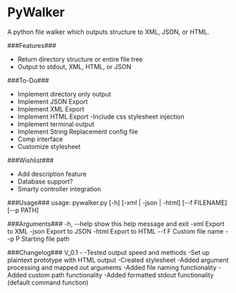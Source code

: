 PyWalker
========
A python file walker which outputs structure to XML, JSON, or HTML.


###Features###
- Return directory structure or entire file tree
- Output to stdout, XML, HTML, or JSON

###To-Do###
- Implement directory only output
- Implement JSON Export
- Implement XML Export
- Implement HTML Export
  -Include css stylesheet injection
- Implement terminal output
- Implement String Replacement config file
- Comp interface
- Customize stylesheet

###Wishlist###
- Add description feature
- Database support?
- Smarty controller integration

###Usage###
usage: pywalker.py [-h] [-xml | -json | -html] [--f FILENAME] [--p PATH]

###Arguments###
  -h, --help  show this help message and exit
  -xml        Export to XML
  -json       Export to JSON
  -html       Export to HTML
  --f F       Custom file name
  --p P       Starting file path

###Changelog###
V_0.1 -
	-Tested output speed and methods
	-Set up plaintext prototype with HTML output
	-Created stylesheet
	-Added argument processing and mapped out arguments
  -Added file naming functionality
  -Added custom path functionality
  -Added formatted stdout functionality (default command function)